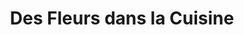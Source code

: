 ---
title: "Des Fleurs dans la Cuisine"
url: /la-bernerie-en-retz/des-fleurs-dans-la-cuisine/
shop: fleuriste
---